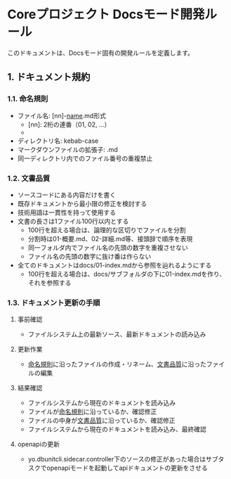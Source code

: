 # Coreプロジェクト Docsモード開発ルール

このドキュメントは、Docsモード固有の開発ルールを定義します。

## 1. ドキュメント規約

### 1.1. 命名規則
- ファイル名: [nn]-[name].md形式
  - [nn]: 2桁の連番（01, 02, ...）
  - [name]: ケバブケース（小文字とハイフンのみ）
- ディレクトリ名: kebab-case
- マークダウンファイルの拡張子: .md
- 同一ディレクトリ内でのファイル番号の重複禁止

### 1.2. 文書品質
- ソースコードにある内容だけを書く
- 既存ドキュメントから最小限の修正を検討する
- 技術用語は一貫性を持って使用する
- 文書の長さは1ファイル100行以内とする
  - 100行を超える場合は、論理的な区切りでファイルを分割
  - 分割時は01-概要.md、02-詳細.md等、接頭辞で順序を表現
  - 同一フォルダ内でファイル名の先頭の数字を重複させない
  - ファイル名の先頭の数字に抜け番は作らない
- 全てのドキュメントはdocs/01-index.mdから参照を辿れるようにする
  - 100行を超える場合は、docs/サブフォルダの下に01-index.mdを作り、それを参照する

### 1.3. ドキュメント更新の手順

1. 事前確認
   - ファイルシステム上の最新ソース、最新ドキュメントの読み込み

2. 更新作業
   - [命名規則](#11-命名規則)に沿ったファイルの作成・リネーム、[文書品質](#12-文書品質)に沿ったファイルの編集

3. 結果確認
   - ファイルシステムから現在のドキュメントを読み込み
   - ファイルが[命名規則](#11-命名規則)に沿っているか、確認修正
   - ファイルの中身が[文書品質](#12-文書品質)に沿っているか、確認修正
   - ファイルシステムから現在のドキュメントを読み込み、最終確認

4. openapiの更新
   - yo.dbunitcli.sidecar.controller下のソースの修正があった場合はサブタスクでopenapiモードを起動してapiドキュメントの更新をさせる